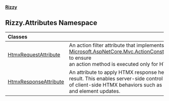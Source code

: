 #### [Rizzy](index 'index')

## Rizzy.Attributes Namespace

| Classes | |
| :--- | :--- |
| [HtmxRequestAttribute](Rizzy.Attributes.HtmxRequestAttribute 'Rizzy.Attributes.HtmxRequestAttribute') | An action filter attribute that implements [Microsoft.AspNetCore.Mvc.ActionConstraints.IActionConstraint](https://docs.microsoft.com/en-us/dotnet/api/Microsoft.AspNetCore.Mvc.ActionConstraints.IActionConstraint 'Microsoft.AspNetCore.Mvc.ActionConstraints.IActionConstraint') to ensure<br/>an action method is executed only for HTMX requests. |
| [HtmxResponseAttribute](Rizzy.Attributes.HtmxResponseAttribute 'Rizzy.Attributes.HtmxResponseAttribute') | An attribute to apply HTMX response headers to an action result. This enables server-side control<br/>of client-side HTMX behaviors such as redirection, refreshing, and element updates. |
